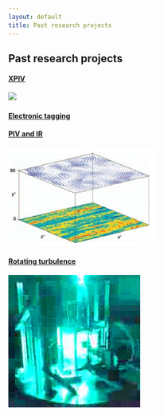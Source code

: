 ```yaml
---
layout: default
title: Past research projects
---
```


## Past research projects



#### [XPIV](xpiv.html)
![](http://alexl.files.wordpress.com/2006/01/xpiv1.jpg)

#### [Electronic tagging](tagging.html)

#### [PIV and IR](pivir.html)
![](../images/piv_ir_image.jpg)

#### [Rotating turbulence](rotating.html)
![](../images/rotating.jpg) 